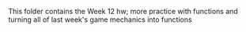 This folder contains the Week 12 hw; more practice with functions and turning all of last week's game mechanics into functions